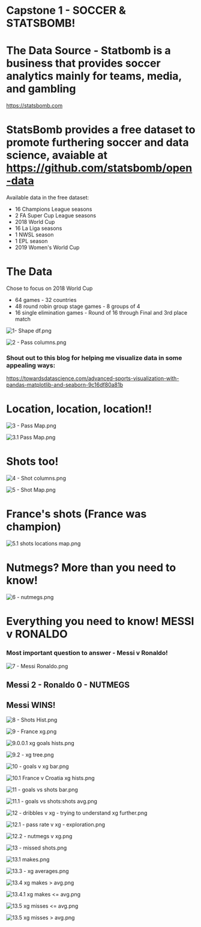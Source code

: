 # Capstone 1 - SOCCER & STATSBOMB!

# The Data Source - Statbomb is a business that provides soccer analytics mainly for teams, media, and gambling
https://statsbomb.com

# StatsBomb provides a free dataset to promote furthering soccer and data science, avaiable at https://github.com/statsbomb/open-data

Available data in the free dataset:
* 16 Champions League seasons
* 2 FA Super Cup League seasons
* 2018 World Cup
* 16 La Liga seasons
* 1 NWSL season
* 1 EPL season
* 2019 Women's World Cup

# The Data

Chose to focus on 2018 World Cup
* 64 games - 32 countries
* 48 round robin group stage games - 8 groups of 4
* 16 single elimination games - Round of 16 through Final and 3rd place match

![1- Shape df.png](https://github.com/jeromekirkpatrick/capstone_1/blob/main/1%20-%20Shape%20df.png)

![2 - Pass columns.png](https://github.com/jeromekirkpatrick/capstone_1/blob/main/2%20-%20Pass%20columns.png)

### **Shout out to this blog for helping me visualize data in some appealing ways:**
https://towardsdatascience.com/advanced-sports-visualization-with-pandas-matplotlib-and-seaborn-9c16df80a81b

# Location, location, location!!

![3 - Pass Map.png](https://github.com/jeromekirkpatrick/capstone_1/blob/main/3%20-%20Pass%20Map.png)

![3.1 Pass Map.png](https://github.com/jeromekirkpatrick/capstone_1/blob/main/3.1%20Pass%20Map.png)

# Shots too!

![4 - Shot columns.png](https://github.com/jeromekirkpatrick/capstone_1/blob/main/4%20-%20Shot%20columns.png)

![5 - Shot Map.png](https://github.com/jeromekirkpatrick/capstone_1/blob/main/5%20-%20Shot%20Map.png)

# France's shots (France was champion)

![5.1 shots locations map.png](https://github.com/jeromekirkpatrick/capstone_1/blob/main/5.1%20shots%20locations%20map.png)

# Nutmegs? More than you need to know!

![6 - nutmegs.png](https://github.com/jeromekirkpatrick/capstone_1/blob/main/6%20-%20nutmegs.png)

# Everything you need to know! MESSI v RONALDO

### Most important question to answer - Messi v Ronaldo!

![7 - Messi Ronaldo.png](https://github.com/jeromekirkpatrick/capstone_1/blob/main/7%20-%20Messi%20Ronaldo.png)

## Messi 2 - Ronaldo 0 - NUTMEGS
## Messi WINS!

![8 - Shots Hist.png](https://github.com/jeromekirkpatrick/capstone_1/blob/main/8%20-%20Shots%20Hist.png)

![9 - France xg.png](https://github.com/jeromekirkpatrick/capstone_1/blob/main/9%20-%20France%20xg.png)

![9.0.0.1 xg goals hists.png](https://github.com/jeromekirkpatrick/capstone_1/blob/main/9.0.0.1%20xg%20goals%20hists.png)

![9.2 - xg tree.png](https://github.com/jeromekirkpatrick/capstone_1/blob/main/9.2%20-%20xg%20tree.png)

![10 - goals v xg bar.png](https://github.com/jeromekirkpatrick/capstone_1/blob/main/10%20-%20goals%20v%20xg%20bar.png)

![10.1 France v Croatia xg hists.png](https://github.com/jeromekirkpatrick/capstone_1/blob/main/10.1%20France%20v%20Croatia%20xg%20hists.png)

![11 - goals vs shots bar.png](https://github.com/jeromekirkpatrick/capstone_1/blob/main/11%20-%20goals%20vs%20shots%20bar.png)

![11.1 - goals vs shots:shots avg.png](https://github.com/jeromekirkpatrick/capstone_1/blob/main/11.1%20-%20goals%20vs%20shots:shots%20avg.png)

![12 - dribbles v xg - trying to understand xg further.png](https://github.com/jeromekirkpatrick/capstone_1/blob/main/12%20-%20dribbles%20v%20xg%20-%20trying%20to%20understand%20xg%20further.png)

![12.1 - pass rate v xg - exploration.png](https://github.com/jeromekirkpatrick/capstone_1/blob/main/12.1%20%20-%20pass%20rate%20v%20xg%20-%20exploration.png)

![12.2 - nutmegs v xg.png](https://github.com/jeromekirkpatrick/capstone_1/blob/main/12.2%20-%20nutmegs%20v%20xg.png)

![13 - missed shots.png](https://github.com/jeromekirkpatrick/capstone_1/blob/main/13%20-%20missed%20shots.png)

![13.1 makes.png](https://github.com/jeromekirkpatrick/capstone_1/blob/main/13.1%20makes.png)

![13.3 - xg averages.png](https://github.com/jeromekirkpatrick/capstone_1/blob/main/13.3%20-%20xg%20averages.png)

![13.4 xg makes > avg.png](https://github.com/jeromekirkpatrick/capstone_1/blob/main/13.4%20xg%20makes%20%3E%20avg.png)

![13.4.1 xg makes <= avg.png](https://github.com/jeromekirkpatrick/capstone_1/blob/main/13.4.1%20xg%20makes%20%3C%3D%20avg.png)

![13.5 xg misses <= avg.png](https://github.com/jeromekirkpatrick/capstone_1/blob/main/13.5%20xg%20misses%20%3C%3D%20avg.png)

![13.5 xg misses > avg.png](https://github.com/jeromekirkpatrick/capstone_1/blob/main/13.5%20xg%20misses%20%3E%20avg.png)







































